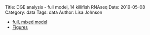 Title: DGE analysis - full model, 14 killifish RNAseq
Date: 2019-05-08
Category: data
Tags: data
Author: Lisa Johnson

* [full, mixed model](files/full/DE_limma_figs.html)
* [Figures](files/full/figures/)


